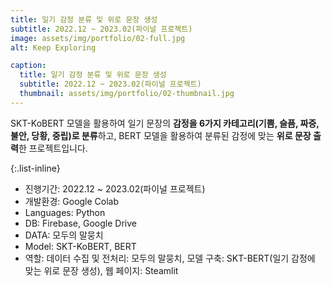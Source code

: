 ```yaml
---
title: 일기 감정 분류 및 위로 문장 생성
subtitle: 2022.12 ~ 2023.02(파이널 프로젝트)
image: assets/img/portfolio/02-full.jpg
alt: Keep Exploring

caption:
  title: 일기 감정 분류 및 위로 문장 생성
  subtitle: 2022.12 ~ 2023.02(파이널 프로젝트)
  thumbnail: assets/img/portfolio/02-thumbnail.jpg
---
```

SKT-KoBERT 모델을 활용하여 일기 문장의 **감정을 6가지 카테고리(기쁨, 슬픔, 짜증, 불안, 당황, 중립)로 분류**하고, BERT 모델을 활용하여 분류된 감정에 맞는 **위로 문장 출력**한 프로젝트입니다.

{:.list-inline}
- 진행기간: 2022.12 ~ 2023.02(파이널 프로젝트)
- 개발환경: Google Colab
- Languages: Python
- DB: Firebase, Google Drive
- DATA: 모두의 말뭉치
- Model: SKT-KoBERT, BERT
- 역할: 데이터 수집 및 전처리: 모두의 말뭉치, 모델 구축: SKT-BERT(일기 감정에 맞는 위로 문장 생성), 웹 페이지: Steamlit
